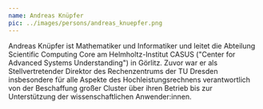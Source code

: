 ```yaml
---
name: Andreas Knüpfer
pic: ../images/persons/andreas_knuepfer.png
---
```


Andreas Knüpfer ist Mathematiker und Informatiker und leitet die Abteilung Scientific Computing Core am Helmholtz-Institut CASUS ("Center for Advanced Systems Understanding") in Görlitz. Zuvor war er als Stellvertretender Direktor des Rechenzentrums der TU Dresden insbesondere für alle Aspekte des Hochleistungsrechnens verantwortlich von der Beschaffung großer Cluster über ihren Betrieb bis zur Unterstützung der wissenschaftlichen Anwender:innen.
